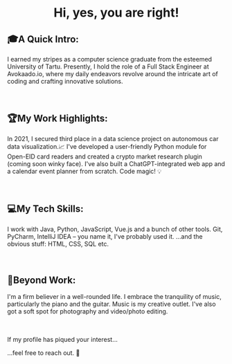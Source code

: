 <h1 align='center'>Hi, yes, you are right!</h1>

## 🎓A Quick Intro: 
I earned my stripes as a computer science graduate from the esteemed University of Tartu. Presently, I hold the role of a Full Stack Engineer at Avokaado.io, where my daily endeavors revolve around the intricate art of coding and crafting innovative solutions.
<br/><br/><br/>

## 🏆My Work Highlights: 
In 2021, I secured third place in a data science project on autonomous car data visualization.📈
I've developed a user-friendly Python module for Open-EID card readers and created a crypto market research plugin (coming soon winky face). I've also built a ChatGPT-integrated web app and a calendar event planner from scratch. Code magic! 💡
<br/><br/><br/>

## 💻My Tech Skills:
I work with Java, Python, JavaScript, Vue.js and a bunch of other tools. Git, PyCharm, IntelliJ IDEA – you name it, I've probably used it.
…and the obvious stuff:
HTML, CSS, SQL etc.
<br/><br/><br/>

## 🎵Beyond Work: 
I'm a firm believer in a well-rounded life. I embrace the tranquility of music, particularly the piano and the guitar. Music is my creative outlet. 
I've also got a soft spot for photography and video/photo editing. 
<br/><br/><br/>

If my profile has piqued your interest…

…feel free to reach out. 👋
<!--
**EharK/EharK** is a ✨ _special_ ✨ repository because its `README.md` (this file) appears on your GitHub profile.

Here are some ideas to get you started:

- 🔭 I’m currently working on ...
- 🌱 I’m currently learning ...
- 👯 I’m looking to collaborate on ...
- 🤔 I’m looking for help with ...
- 💬 Ask me about ...
- 📫 How to reach me: ...
- 😄 Pronouns: ...
- ⚡ Fun fact: ...
-->
